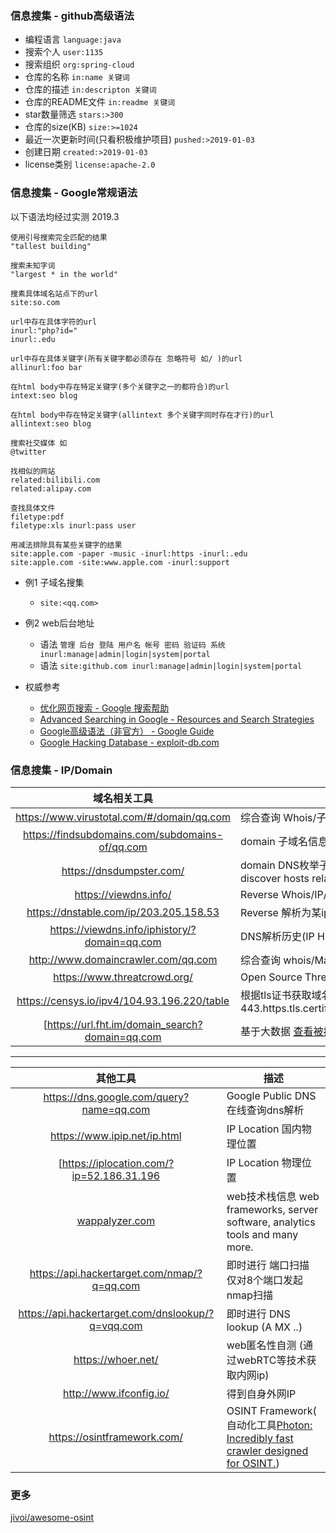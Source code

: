 ### 信息搜集 - github高级语法

* 编程语言 `language:java`
* 搜索个人 `user:1135`
* 搜索组织 `org:spring-cloud`
* 仓库的名称 `in:name 关键词`
* 仓库的描述 `in:descripton 关键词`
* 仓库的README文件 `in:readme 关键词`
* star数量筛选 `stars:>300`
* 仓库的size(KB) `size:>=1024`
* 最近一次更新时间(只看积极维护项目) `pushed:>2019-01-03`
* 创建日期 `created:>2019-01-03`
* license类别 `license:apache-2.0`

### 信息搜集 - Google常规语法

以下语法均经过实测 2019.3
```
使用引号搜索完全匹配的结果
"tallest building"

搜索未知字词
"largest * in the world"

搜素具体域名站点下的url
site:so.com

url中存在具体字符的url
inurl:"php?id="
inurl:.edu

url中存在具体关键字(所有关键字都必须存在 忽略符号 如/ )的url
allinurl:foo bar

在html body中存在特定关键字(多个关键字之一的都符合)的url
intext:seo blog

在html body中存在特定关键字(allintext 多个关键字同时存在才行)的url
allintext:seo blog

搜索社交媒体 如
@twitter

找相似的网站
related:bilibili.com
related:alipay.com

查找具体文件
filetype:pdf
filetype:xls inurl:pass user
```

```
用减法排除具有某些关键字的结果
site:apple.com -paper -music -inurl:https -inurl:.edu
site:apple.com -site:www.apple.com -inurl:support
```

* 例1 子域名搜集
  * `site:<qq.com>`
* 例2 web后台地址
  * 语法 `管理 后台 登陆 用户名 帐号 密码 验证码 系统 inurl:manage|admin|login|system|portal`
  * 语法 `site:github.com inurl:manage|admin|login|system|portal`


* 权威参考
  * [优化网页搜索 - Google 搜索帮助](https://support.google.com/websearch/answer/2466433)
  * [Advanced Searching in Google - Resources and Search Strategies](https://sites.google.com/site/resourcesandsearchstrategies/google/advanced-searching-in-google)
  * [Google高级语法（非官方） - Google Guide](http://www.googleguide.com/or_operator.html)
  * [ Google Hacking Database - exploit-db.com](https://www.exploit-db.com/google-hacking-database)


### 信息搜集 - IP/Domain

|域名相关工具|描述|
|:-------------:|-----|
|https://www.virustotal.com/#/domain/qq.com| 综合查询 Whois/子域名/DNS解析历史(支持子域名) |
|https://findsubdomains.com/subdomains-of/qq.com|domain 子域名信息 Find subdomains online.|
|https://dnsdumpster.com/|domain DNS枚举子域名信息 FREE domain research tool that can discover hosts related to a domain.|
|https://viewdns.info/|Reverse Whois/IP/domain/DNS/MS/NS Lookup.|
|https://dnstable.com/ip/203.205.158.53| Reverse 解析为某ip的诸多域名|
|https://viewdns.info/iphistory/?domain=qq.com|DNS解析历史(IP History) 该网站不支持查询子域名的历史IP|
|http://www.domaincrawler.com/qq.com|综合查询 whois/Mailserver(s)/subdomains|
|https://www.threatcrowd.org/ |Open Source Threat Intelligence. IP/Domain/mail|
|https://censys.io/ipv4/104.93.196.220/table| 根据tls证书获取域名 443.https.tls.certificate.parsed.extensions.subject_alt_name.dns_names|
[https://url.fht.im/domain_search?domain=qq.com| 基于大数据 [查看被搜索引擎收录的URL](https://url.fht.im/url_search?domain=v.qq.com)|

---

|其他工具|描述|
|:-------------:|-----|
|https://dns.google.com/query?name=qq.com|Google Public DNS 在线查询dns解析|
|https://www.ipip.net/ip.html | IP Location 国内物理位置|
[https://iplocation.com/?ip=52.186.31.196|IP Location 物理位置|
|[wappalyzer.com](https://www.wappalyzer.com/) |web技术栈信息 web frameworks, server software, analytics tools and many more. |
|https://api.hackertarget.com/nmap/?q=qq.com| 即时进行 端口扫描 仅对8个端口发起nmap扫描|
|https://api.hackertarget.com/dnslookup/?q=vqq.com|即时进行 DNS lookup (A MX ..)|
|https://whoer.net/ | web匿名性自测 (通过webRTC等技术获取内网ip) |
|http://www.ifconfig.io/ | 得到自身外网IP|
|https://osintframework.com/|OSINT Framework( 自动化工具[Photon: Incredibly fast crawler designed for OSINT.](https://github.com/s0md3v/Photon))|


### 更多

[jivoi/awesome-osint](https://github.com/jivoi/awesome-osint)

